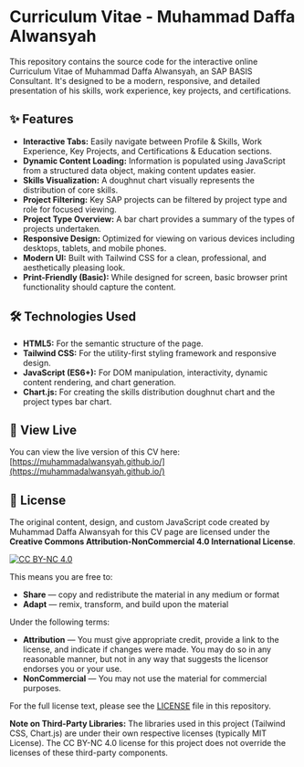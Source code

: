 # Curriculum Vitae - Muhammad Daffa Alwansyah

This repository contains the source code for the interactive online Curriculum Vitae of Muhammad Daffa Alwansyah, an SAP BASIS Consultant. It's designed to be a modern, responsive, and detailed presentation of his skills, work experience, key projects, and certifications.

## ✨ Features

* **Interactive Tabs:** Easily navigate between Profile & Skills, Work Experience, Key Projects, and Certifications & Education sections.
* **Dynamic Content Loading:** Information is populated using JavaScript from a structured data object, making content updates easier.
* **Skills Visualization:** A doughnut chart visually represents the distribution of core skills.
* **Project Filtering:** Key SAP projects can be filtered by project type and role for focused viewing.
* **Project Type Overview:** A bar chart provides a summary of the types of projects undertaken.
* **Responsive Design:** Optimized for viewing on various devices including desktops, tablets, and mobile phones.
* **Modern UI:** Built with Tailwind CSS for a clean, professional, and aesthetically pleasing look.
* **Print-Friendly (Basic):** While designed for screen, basic browser print functionality should capture the content.

## 🛠️ Technologies Used

* **HTML5:** For the semantic structure of the page.
* **Tailwind CSS:** For the utility-first styling framework and responsive design.
* **JavaScript (ES6+):** For DOM manipulation, interactivity, dynamic content rendering, and chart generation.
* **Chart.js:** For creating the skills distribution doughnut chart and the project types bar chart.

## 🚀 View Live

You can view the live version of this CV here: [https://muhammadalwansyah.github.io/](https://muhammadalwansyah.github.io/)

## 📜 License

The original content, design, and custom JavaScript code created by Muhammad Daffa Alwansyah for this CV page are licensed under the **Creative Commons Attribution-NonCommercial 4.0 International License**.

[![CC BY-NC 4.0][cc-by-nc-shield]][cc-by-nc]

[cc-by-nc]: https://creativecommons.org/licenses/by-nc/4.0/
[cc-by-nc-shield]: https://img.shields.io/badge/License-CC%20BY--NC%204.0-lightgrey.svg

This means you are free to:
* **Share** — copy and redistribute the material in any medium or format
* **Adapt** — remix, transform, and build upon the material

Under the following terms:
* **Attribution** — You must give appropriate credit, provide a link to the license, and indicate if changes were made. You may do so in any reasonable manner, but not in any way that suggests the licensor endorses you or your use.
* **NonCommercial** — You may not use the material for commercial purposes.

For the full license text, please see the [LICENSE](LICENSE) file in this repository.

**Note on Third-Party Libraries:**
The libraries used in this project (Tailwind CSS, Chart.js) are under their own respective licenses (typically MIT License). The CC BY-NC 4.0 license for this project does not override the licenses of these third-party components.
